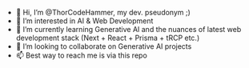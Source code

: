 - 👋 Hi, I’m @ThorCodeHammer, my dev. pseudonym ;)
- 👀 I’m interested in AI & Web Development
- 🌱 I’m currently learning Generative AI and the nuances of latest web development stack (Next + React + Prisma + tRCP etc.)
- 💞️ I’m looking to collaborate on Generative AI projects
- 📫 Best way to reach me is via this repo

<!---
ThorCodeHammer/ThorCodeHammer is a ✨ special ✨ repository because its `README.md` (this file) appears on your GitHub profile.
You can click the Preview link to take a look at your changes.
--->
